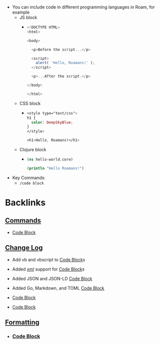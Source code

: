 - You can include code in different programming languages in Roam, for example
    - JS block
        - ```javascript
          <!DOCTYPE HTML>
          <html>
          
          <body>
          
            <p>Before the script...</p>
          
            <script>
              alert( 'Hello, Roamans!' );
            </script>
          
            <p>...After the script.</p>
          
          </body>
          
          </html>
          ```
    - CSS block
        - ```css
          <style type="text/css">
          h1 {
          	color: DeepSkyBlue;
          }
          </style>
          
          <h1>Hello, Roamans!</h1>
          ```
    - Clojure block
        - ```clojure
          (ns hello-world.core)
          
          (println "Hello Roamans!")
          ```
- Key Commands:
    - `/code block`

# Backlinks
## [ Commands](< Commands.md>)
- [Code Block](<Code Block.md>)

## [Change Log](<Change Log.md>)
- Add vb and vbscript to [Code Block](<Code Block.md>)s

- Added [xml](<xml.md>) support for [Code Block](<Code Block.md>)s

- Added JSON and JSON-LD [Code Block](<Code Block.md>)

- Added Go, Markdown, and TOML [Code Block](<Code Block.md>)

- [Code Block](<Code Block.md>)

- [Code Block](<Code Block.md>)

## [Formatting](<Formatting.md>)
- ### [Code Block](<Code Block.md>)

